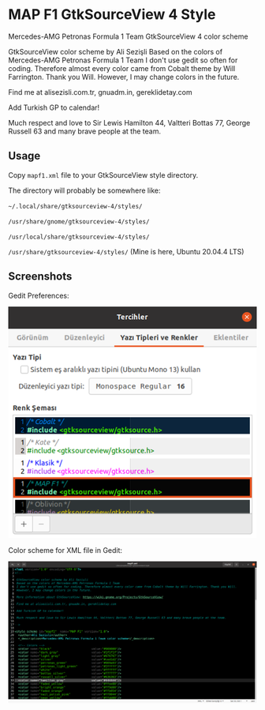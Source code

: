 # MAP F1 GtkSourceView 4 Style

Mercedes-AMG Petronas Formula 1 Team GtkSourceView 4 color scheme

GtkSourceView color scheme by Ali Sezişli
Based on the colors of Mercedes-AMG Petronas Formula 1 Team
I don't use gedit so often for coding. Therefore almost every color came from Cobalt theme by Will Farrington. Thank you Will.
However, I may change colors in the future.

Find me at alisezisli.com.tr, gnuadm.in, gereklidetay.com
 
Add Turkish GP to calendar!

Much respect and love to Sir Lewis Hamilton 44, Valtteri Bottas 77, George Russell 63 and many brave people at the team.

## Usage

Copy `mapf1.xml` file to your GtkSourceView style directory.

The directory will probably be somewhere like:

`~/.local/share/gtksourceview-4/styles/`

`/usr/share/gnome/gtksourceview-4/styles/`

`/usr/local/share/gtksourceview-4/styles/`

`/usr/share/gtksourceview-4/styles/` (Mine is here, Ubuntu 20.04.4 LTS)

## Screenshots

Gedit Preferences:

![Gedit Preferences](https://github.com/alisezisli/mapf1-gtksourceview-4-style/blob/main/options.png?raw=true)

Color scheme for XML file in Gedit:

![Gedit Color Scheme](https://github.com/alisezisli/mapf1-gtksourceview-4-style/blob/main/gedit.png?raw=true)